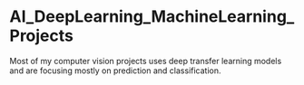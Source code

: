 # AI_DeepLearning_MachineLearning_Projects
Most of my computer vision projects uses deep transfer learning models and are focusing mostly on prediction and classification. 
